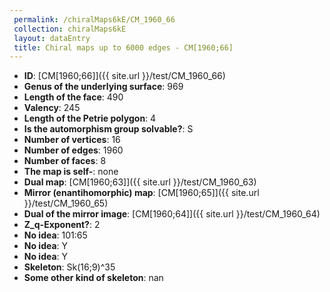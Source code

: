 ```yaml
--- 
 permalink: /chiralMaps6kE/CM_1960_66 
 collection: chiralMaps6kE
 layout: dataEntry
 title: Chiral maps up to 6000 edges - CM[1960;66]
---
```


- **ID**: [CM[1960;66]]({{ site.url }}/test/CM_1960_66)
- **Genus of the underlying surface**: 969
- **Length of the face**: 490
- **Valency**: 245
- **Length of the Petrie polygon**: 4
- **Is the automorphism group solvable?**: S
- **Number of vertices**: 16
- **Number of edges**: 1960
- **Number of faces**: 8
- **The map is self-**: none
- **Dual map**: [CM[1960;63]]({{ site.url }}/test/CM_1960_63)
- **Mirror (enantihomorphic) map**: [CM[1960;65]]({{ site.url }}/test/CM_1960_65)
- **Dual of the mirror image**: [CM[1960;64]]({{ site.url }}/test/CM_1960_64)
- **Z_q-Exponent?**: 2
- **No idea**:  101:65
- **No idea**: Y
- **No idea**: Y
- **Skeleton**: Sk(16;9)^35
- **Some other kind of skeleton**: nan
